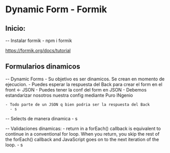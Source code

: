 # Dynamic Form - Formik

## Inicio:
  -- Instalar formik
    - npm i formik

  https://formik.org/docs/tutorial



## Formularios dinamicos
  -- Dynamic Forms
    - Su objetivo es ser dinamicos. Se crean en momento de ejecucion.
      - Puedes esperar la respuesta del Back para crear el form en el front <- JSON
      - Puedes tener la conf del form en JSON
    - Debemos estandarizar nosotros nuestra config mediante Puro INgenio

    - Todo parte de un JSON q bien podria ser la respuesta del Back
      - s


  -- Selects de manera dinamica
    - s


  -- Validaciones dinamicas:
    - return  in a forEach()  callback is  equivalent  to   continue   in a conventional for loop. When you return, you skip the rest of the forEach() callback and JavaScript goes on to the next iteration of the loop.
    - s
